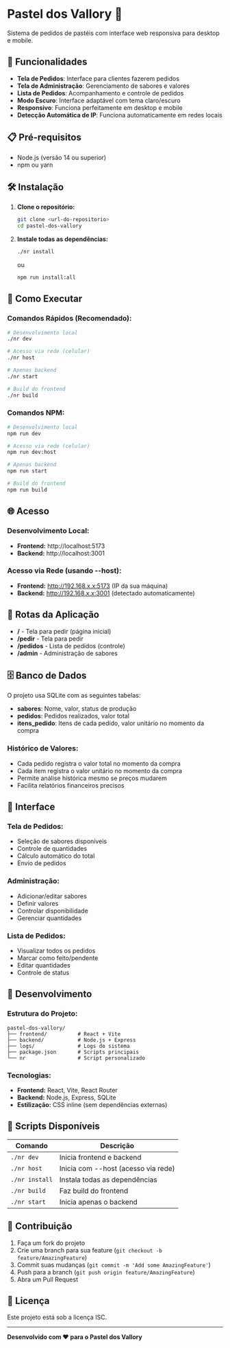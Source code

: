 # Pastel dos Vallory 🥟

Sistema de pedidos de pastéis com interface web responsiva para desktop e mobile.

## 🚀 Funcionalidades

- **Tela de Pedidos**: Interface para clientes fazerem pedidos
- **Tela de Administração**: Gerenciamento de sabores e valores
- **Lista de Pedidos**: Acompanhamento e controle de pedidos
- **Modo Escuro**: Interface adaptável com tema claro/escuro
- **Responsivo**: Funciona perfeitamente em desktop e mobile
- **Detecção Automática de IP**: Funciona automaticamente em redes locais

## 📋 Pré-requisitos

- Node.js (versão 14 ou superior)
- npm ou yarn

## 🛠️ Instalação

1. **Clone o repositório:**
   ```bash
   git clone <url-do-repositorio>
   cd pastel-dos-vallory
   ```

2. **Instale todas as dependências:**
   ```bash
   ./nr install
   ```
   ou
   ```bash
   npm run install:all
   ```

## 🚀 Como Executar

### **Comandos Rápidos (Recomendado):**

```bash
# Desenvolvimento local
./nr dev

# Acesso via rede (celular)
./nr host

# Apenas backend
./nr start

# Build do frontend
./nr build
```

### **Comandos NPM:**

```bash
# Desenvolvimento local
npm run dev

# Acesso via rede (celular)
npm run dev:host

# Apenas backend
npm run start

# Build do frontend
npm run build
```

## 🌐 Acesso

### **Desenvolvimento Local:**
- **Frontend:** http://localhost:5173
- **Backend:** http://localhost:3001

### **Acesso via Rede (usando --host):**
- **Frontend:** http://192.168.x.x:5173 (IP da sua máquina)
- **Backend:** http://192.168.x.x:3001 (detectado automaticamente)

## 📱 Rotas da Aplicação

- **/** - Tela para pedir (página inicial)
- **/pedir** - Tela para pedir
- **/pedidos** - Lista de pedidos (controle)
- **/admin** - Administração de sabores

## 🗄️ Banco de Dados

O projeto usa SQLite com as seguintes tabelas:

- **sabores**: Nome, valor, status de produção
- **pedidos**: Pedidos realizados, valor total
- **itens_pedido**: Itens de cada pedido, valor unitário no momento da compra

### **Histórico de Valores:**
- Cada pedido registra o valor total no momento da compra
- Cada item registra o valor unitário no momento da compra
- Permite análise histórica mesmo se preços mudarem
- Facilita relatórios financeiros precisos

## 🎨 Interface

### **Tela de Pedidos:**
- Seleção de sabores disponíveis
- Controle de quantidades
- Cálculo automático do total
- Envio de pedidos

### **Administração:**
- Adicionar/editar sabores
- Definir valores
- Controlar disponibilidade
- Gerenciar quantidades

### **Lista de Pedidos:**
- Visualizar todos os pedidos
- Marcar como feito/pendente
- Editar quantidades
- Controle de status

## 🔧 Desenvolvimento

### **Estrutura do Projeto:**
```
pastel-dos-vallory/
├── frontend/          # React + Vite
├── backend/           # Node.js + Express
├── logs/              # Logs do sistema
├── package.json       # Scripts principais
└── nr                 # Script personalizado
```

### **Tecnologias:**
- **Frontend:** React, Vite, React Router
- **Backend:** Node.js, Express, SQLite
- **Estilização:** CSS inline (sem dependências externas)

## 📝 Scripts Disponíveis

| Comando | Descrição |
|---------|-----------|
| `./nr dev` | Inicia frontend e backend |
| `./nr host` | Inicia com --host (acesso via rede) |
| `./nr install` | Instala todas as dependências |
| `./nr build` | Faz build do frontend |
| `./nr start` | Inicia apenas o backend |

## 🤝 Contribuição

1. Faça um fork do projeto
2. Crie uma branch para sua feature (`git checkout -b feature/AmazingFeature`)
3. Commit suas mudanças (`git commit -m 'Add some AmazingFeature'`)
4. Push para a branch (`git push origin feature/AmazingFeature`)
5. Abra um Pull Request

## 📄 Licença

Este projeto está sob a licença ISC.

---

**Desenvolvido com ❤️ para o Pastel dos Vallory**
